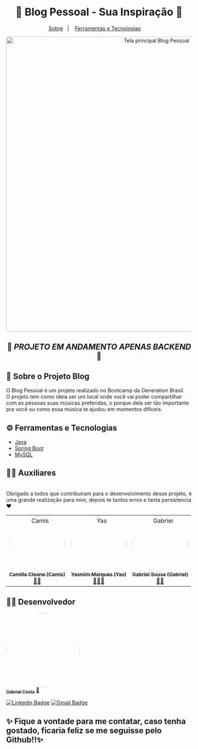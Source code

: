 <div>
  <h1 align="center">🎵 Blog Pessoal - Sua Inspiração 🎵</h1>
  <p align="center">
  <a href="#-sobre-o-projeto-blog">Sobre</a>&nbsp;&nbsp;&nbsp;|&nbsp;&nbsp;&nbsp;
  <a href="#-ferramentas-e-tecnologias">Ferramentas e Tecnologias</a>&nbsp;&nbsp;&nbsp;&nbsp;&nbsp;&nbsp;
</div>

<div align="center">
 <img align=center src="https://monicacordova.com.br/content/uploads/2020/04/musicas.jpg" alt="Tela principal Blog Pessoal" width="800">
</div>
<div align= "center">
  
## 🔧 ***PROJETO EM ANDAMENTO APENAS BACKEND*** 🔧
  </div>
  
## 📑 Sobre o Projeto Blog

<p>O Blog Pessoal é um projeto realizado no Bootcamp da Generation Brasil. 
<br />
O projeto tem como ideia ser um local onde você vai poder compartilhar com as pessoas suas músicas preferidas, o porque dela ser tão importante pra você ou como essa música te ajudou em momentos difíceis.</p>


## ⚙ Ferramentas e Tecnologias

* [Java](https://www.java.com/pt-BR/)
* [Spring Boot](https://spring.io/)
* [MySQL](https://www.mysql.com/)

## 👩‍💻 Auxiliares

<br />
Obrigado a todos que contribuiram para o desenvolvimento desse projeto, é uma grande realização para mim, depois te tantos erros e tanta persistencia ❤️ </p>


<table>
  <tr>
	<td align="center"><a href="https://www.linkedin.com/in/camillacleane/"><img style="border-radius: 60%;" src="https://imgur.com/iRWc2Af.jpg" width="150px;" alt="Camis"/><br /><sub><b>Camilla Cleane (Camis)</b></sub></a><br /><a href="https://github.com/camillacleanne" title="Instrutora de Backend Generation Brasil">👨‍🚀</a></td> 
	  <td align="center"><a href="https://www.linkedin.com/in/yasmim-marques-santos/"><img style="border-radius: 60%;" src="https://i.imgur.com/iIKt9NX.jpg" width="150px;" alt="Yas"/><br /><sub><b>Yasmim Marques (Yas)</b></sub></a><br /><a href="https://github.com/ymilharal" title="Aluno Generation Brasil">👩‍🎓🚀</a></td> 
	   <td align="center"><a href="https://www.linkedin.com/in/gabriel-sousa-m-grande/"><img style="border-radius: 60%;" src="https://imgur.com/wvkGvjk.jpg" width="150px;" alt="Gabriel"/><br /><sub><b>Gabriel Sousa (Gabriel)</b></sub></a><br /><a href="https://github.com/sousagabriell" title="Instrutor Generation Brasil">👨‍🏫</a></td> 
	  
</tr>
</table>

## 👨‍💼 Desenvolvedor

<a href="https://github.com/ymilharal">
 <img style="border-radius: 70%;" src="https://imgur.com/vaaabgQ.jpg" width="200px;" alt=""/>
 <br />
 <sub><b>Gabriel Costa</b></sub></a> <a href="https://github.com/GabrielCS02" title="GabrielCosta">🐐</a>
 <br />
 
[![Linkedin Badge](https://img.shields.io/badge/-Gabriel-blue?style=flat-square&logo=Linkedin&logoColor=white&link=https://https://www.linkedin.com/in/gabrielcs02/)](https://www.linkedin.com/in/gabrielcs02/) 
[![Gmail Badge](https://img.shields.io/badge/-Gmail-c14438?style=flat-square&logo=Gmail&logoColor=white&link=mailto:gacosil0204@gmail.com)](mailto:gacosil0204@gmail.com)

## ✨ Fique a vontade para me contatar, caso tenha gostado, ficaria feliz se me seguisse pelo Github!!✨

